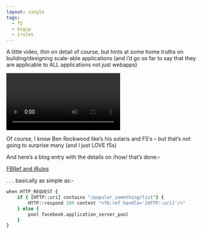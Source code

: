 ```yaml
---
layout: single
tags:
  - f5
  - bigip
  - irules
---
```


A little video, thin on detail of course, but hints at some home truths on building/designing scale-able applications (and i’d go so far to say that they are applicable to ALL applications not just webapps)

![Building Scaleable Rails Apps](http://joyent.vo.llnwd.net/o25/videos/LinkedIn-Bumpersticker-LED-Scaling-Rails.m4v)

Of course, I know Ben Rockwood like’s his solaris and F5′s – but that’s not going to surprise many (and I just LOVE f5s)

And here’s a blog entry with the details on /how/ that’s done:-

[FBRef and iRules](http://www.joyeur.com/2008/04/18/the-wonders-of-fbref-and-irules-serving-pages-from-facebooks-cache)

. . . basically as simple as:-

```tcl
when HTTP_REQUEST {
	if { [HTTP::uri] contains "/popular_something/list"} {
		HTTP::respond 200 content "<fb:ref handle='[HTTP::uri]'/>"
	} else {
		pool facebook.application_server_pool
	}
}
```
